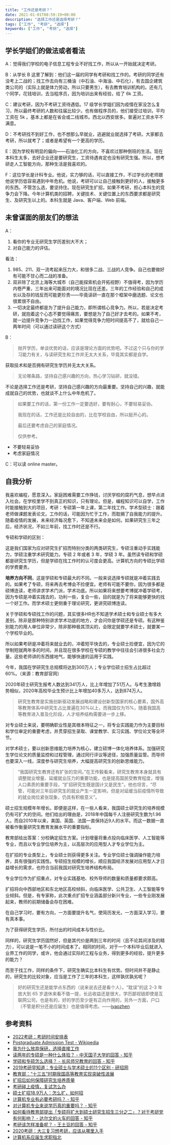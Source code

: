 ```yaml
---
title: "工作还是考研？"
date: 2021-01-01T08:59:19+08:00
description: "选择工作还是选择考研？"
tags: ["工作", "考研", "选择"]
keywords: ["工作", "考研", "选择"]
---
```


## 学长学姐们的做法或者看法

A：觉得我们学校的电子信息工程专业不好找工作，所以从一开始就决定考研。

B：从学长 B 这里了解到：他们这一届的同学有考研和找工作的。考研的同学还有没考上二战的；找工作去向有三桶油（中石油、中海油、中石化），有去国企建筑类公司的（实际上就是体力劳动，所以只要男生），有去教育培训机构的。还有几个同学，花钱培训，去当程序员，因为培训出来有经验，给了 6k 工资。

C：建议考研，因为不考研工资待遇低。17 级学长学姐们因为疫情在家没怎么复习，所以最终考研的人数和往届比较少。也有做程序员的，他们接受过培训，平均工资在 5k 。基本上都是在省会或二线城市。西北以西安居多。普遍对工资水平不满意。

D：不考研找不到好工作，也不想那么早就业，逃避就业就选择了考研。大家都去考研，所以就考了；或者是希望有一个更高的学历。

E：因为学校有明显的偏向——石油化工的方向，不喜欢过那种倒班的生活。现在本科生太多，去好企业还是要研究生，工资待遇肯定也没有研究生强。所以，想考研走人工智能方向，那种生活是我喜欢的。

F：这位学长是计科专业。他说，实力够的话，可以直接工作，不过学长的老师跟他说学历低容易遇到中年危机。他说，考研可以让自己接触到更好的人，接触更多的东西。不管怎么选，要坚持住。现在研究生扩招，如果不考研，担心本科生的竞争力会下降。今年计算机类的招聘，关键技术、关键位置上的东西要求都是研究生、及研究生以上的。本科生就是 Java、客户端、Web 前端。

## 未曾谋面的朋友们的想法

A：

1. 看你的专业无研究生学历差别大不大；
2. 对自己能力的评估。

看法：

1. 985、211、双一流考起来压力大，和很多二战、三战的人竞争。自己也要做好有可能不甘心而二战的准备。
2. 双非除了北京上海等大城市（自己能探索机会开拓视野）不值得考，因为学历内卷严重，三年出来可能面对的境况比现在还差。三年的工作经验和自己的成长以及存的钱反而可能更珍贵——毕竟读研一直在那个框架中磨选题、论文也很累很不自由。
3. 一切决定最终都是为了提升自己能力，即所谓核心竞争力。所以，若是决定考研，就抱着这个心态不要觉得痛苦，要想是为了自己好才去考的。如果不考，就一边提升竞争力一边找工作，如果觉得竞争力短时间提高不了，就给自己一两年时间（可以通过读研这个方式）

B：

> 抛开学历，单谈优势的话，应该是理论方面的优势吧。不过这个只与你的学习能力有关，与读研究生和工作并无太大关系，毕竟其实都是自学。

获取技术和是否拥有研究生学历并无太大关系。

> 无论哪条路，坚持自己感兴趣的方向，热心学习钻研，就没错。

不论是选择工作还是考研，坚持自己感兴趣的方向最重要。坚持自己的兴趣，就能成就自己的优势，也就谈不上什么中年危机了。

> 如果要工作的话，第一份工作一定要选好，要有耐心，不要轻易妥协。
>
> 我现在的话，工作还是比较自由的，比在学校自由，所以挺开心的。
>
> 最后还要考虑自己的家庭情况。
>
> 仅供参考。

- 不要轻易妥协
- 考虑家庭情况

C：可以读 online master。

## 自我分析

我喜欢编程，愿意深入。家庭困难需要工作挣钱，讨厌学校的腐朽气息，想早点进入社会。在学校里学不到真正的知识，只有理论。但是，编程知识可以自学，工作时能接触到大的项目，考研：专硕第一年上课，第二年找工作。学术型硕士：跟着老师做课题发表论文。工作的话，可能因为忙于工作，而耽搁了自我能力的提升。随着疫情的发展，未来经济每况愈下，不知道未来会是如何。如果研究生三年之后，经济状况，不如三年前，找工作时还是不行。

专硕和学硕的区别：

这是我们国家为应对研究生扩招而特别分类的两类研究生，专硕注重动手实践能力，学硕注重学术研究能力。专硕 2 年或者 3 年，学硕 3 年。虽然读专硕和学硕都是研究生学历，但是学硕在找工作时的认可度会更高。计算机方向的专硕比学硕的学费要贵。

**培养方向不同**，这是学硕和专硕最大的不同。一般来说选择专硕就是冲着实践去的。如果考了专硕，将来再去考博会不捡便宜。老师有可能不要你，因为很多都是硕博连读，老师讲求学术门派，学术功底。所以如果将来想要考博就冲着学硕考，因为专硕是冲着实践去的，功利一些，复合一些，目的就是为了将来能够更快的找一个好工作。而学术硕士更侧重于理论研究，更讲究硕博连读。

关于学硕和专硕找工作的问题，其实很多HR也不知道学术硕士和专业硕士有多大差别。除非是那种特别讲求学术功底的地方，才会问你是学硕还是专硕。有这种鉴别能力的用人单位非常少，除非那种极其顶尖的，会限定就要学术硕士，就要某一个学校毕业的。

所以如果考研是冲着将来就业去的，冲着短平快去的，专业硕士捡便宜，因为它的学制短就两年多的时间，并且现在很多学校在专硕的教学中往往会引进很多社会力量。这些老师讲的东西接地气，能够快速的运用于实践。

今年，我国在学研究生总规模将达到300万人；专业学位硕士招生占比超过60%。（来源：教育部官网）

2020年硕士研究生报考人数达到341万人，比上年增加了51万人。与考生激增趋势相似，2020年高校毕业生预计比上年增加40多万人，达到874万人。

> 研究生教育是实施创新驱动发展战略和建设创新型国家的核心要素，国外高等教育体系中研究生占比普遍在30%以上，而我国仅为15%，随着我国高等教育进入普及化阶段，人才培养结构需要进一步上移。

对专业硕士来说，要明确职业性是其根本特征之一，将专业实践能力作为主要目标和学位审定的重要考虑，并贯穿招生录取、课堂教学、实习实践、学位论文等全环节。

对学术硕士，要以创新思维能力培养为核心，建立硕博一体化培养体系。加强研究生学位论文的质量监控和过程管理，通过同行评议等途径，加强质量监管。而导师也要深入一线，深度参与研究生培养，大幅提高研究生的创新思维能力。

> “我国研究生教育还有扩张的空间。”在王传毅看来，研究生教育本身就具有调整就业增量、延缓就业压力的重要功能，也是提高国民受教育程度，增强人口素质的重要手段，“扩招研究生既是国计又是民生”。他也坦言，“尽管，可能对三年后研究生的就业产生一定影响，但是对延缓当前疫情所导致的就业岗位紧张现象，仍具有积极意义”。

硕士招生规模年年增长。即便是这样，在一些人看来，我国硕士研究生的培养规模仍有可扩大的空间。他们给出的理由是，2018年中国每千人注册研究生数为1.96人。而自2010年以来，美国、英国、法国一直保持近9人的水平。而这一数据一直被看作衡量研究生教育发展水平的重要指标。

教育部给出答案：分校确定招生方案。计划增量将重点投向临床医学、人工智能等专业，而且以专业学位培养为主，以高层次的应用型人才专业学位为主。

在扩招的专业类型上，专业硕士则获得更多关注。专业学位硕士强调操作能力培养，具有很强的实践性。专硕招生规模的增长，顺应我国经济发展对应用型人才日益增长的需求，也符合当前我国对研究生培养结构布局。

专业学位作为扩招重点，对专业实践基地、校外导师的数量和质量都要求颇高。

扩招将向中西部地区和东北地区高校倾斜，向临床医学、公共卫生、人工智能等专业倾斜。但是，有专家称，此次重点扩招专业涵盖部分新兴专业，一些专业刚发展起来，教师的前期储备会存在困难。

在自己学习时，要有方向，一方面要提升名气，使简历发光，一方面深入学习，要有真本事。

为了获得研究生学历，所付出的时间成本与性价比。

同样的，研究生学历固然好，但是其代价是两到三年的时间（且不论其间涉及的精力），可以说是一笔不小的时间成本了。相同的时间，对于一个本科毕业后就进入业界工作的同学，或许，他会通过实际的工程与业务，得到更多的经验，提升更多的能力？

而至于找工作，同样的条件下，研究生确实比本科生有优势。但时间并不是静止的，研究生的比较对象，应当是工作了三年的本科生，这样孰优孰劣呢？

> 好的研究生还是能学点东西的（说来说去还是看个人）。“耽误”的这 2-3 年放大到 65 岁退休来看不值一提，长远收益还是很大，学历鄙视链即使是互联网公司，也是有的，好的学历至少是有正向作用的，另外一方面，户口（不管是积分还是应届生）也是值得考虑。——[iyaozhen](https://www.v2ex.com/member/iyaozhen)

## 参考资料

- [2022考研：考研时间安排表](https://zhuanlan.zhihu.com/p/87584642)
- [Postgraduate Admission Test - Wikipedia](https://en.wikipedia.org/wiki/Postgraduate_Admission_Test)
- [我为什么放弃保研，选择直接工作](https://www.imwzk.com/posts/2020-07-19-why-i-choose-to-work-after-graduation/)
- [读两年的专硕是一种什么体验？ - 中天国子大学的回答 - 知乎](https://www.zhihu.com/question/28755681/answer/957787747)
- [学硕和专硕怎么选择？ - 长风师兄教育的回答 - 知乎](https://www.zhihu.com/question/55962301/answer/867891931)
- [2019考研早知道：专业硕士与学术硕士的11个区别 - 研招网](https://yz.chsi.com.cn/kyzx/bkzn/201805/20180522/1690412124.html)
- [教育部：“十三五”时期我国高等教育实现突破性进展](http://www.moe.gov.cn/fbh/live/2020/52717/mtbd/202012/t20201204_503520.html)
- [扩招后如何保障研究生培养质量](http://www.moe.gov.cn/jyb_xwfb/s5147/202005/t20200528_459881.html)
- [考研碰上疫情，复试怎么办](http://www.moe.gov.cn/jyb_xwfb/s5147/202003/t20200303_426788.html)
- [硕士扩招18.9万人：怎么扩，如何招](http://www.moe.gov.cn/jyb_xwfb/s5147/202003/t20200311_429779.html)
- [计算机专业有必要考研吗？ - 知乎](https://zhuanlan.zhihu.com/p/90396934)
- [对计算机专业来说学历真的重要吗？ - 知乎](https://zhuanlan.zhihu.com/p/84350029)
- [如何看待教育部提出「专硕将扩大到硕士研究生招生三分之二」？对于考研党有何影响？ - 达尔文的火车的回答 - 知乎](https://www.zhihu.com/question/423606967/answer/1501734515)
- [考研该怎样准备呢？ - 王土豆的回答 - 知乎](https://www.zhihu.com/question/20462634/answer/44989131)
- [2020考研：大三复习想考研，应该从哪里入手](https://yz.chsi.com.cn/kyzx/jyxd/201908/20190808/1811678376.html)
- [计算机系应届生求职指北](https://github.com/easychen/career-guide-for-cs-graduate)
